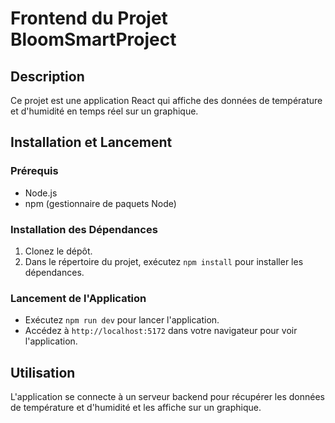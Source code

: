 # Frontend du Projet BloomSmartProject

## Description
Ce projet est une application React qui affiche des données de température et d'humidité en temps réel sur un graphique.

## Installation et Lancement

### Prérequis
- Node.js
- npm (gestionnaire de paquets Node)

### Installation des Dépendances
1. Clonez le dépôt.
2. Dans le répertoire du projet, exécutez `npm install` pour installer les dépendances.

### Lancement de l'Application
- Exécutez `npm run dev` pour lancer l'application.
- Accédez à `http://localhost:5172` dans votre navigateur pour voir l'application.

## Utilisation
L'application se connecte à un serveur backend pour récupérer les données de température et d'humidité et les affiche sur un graphique.
